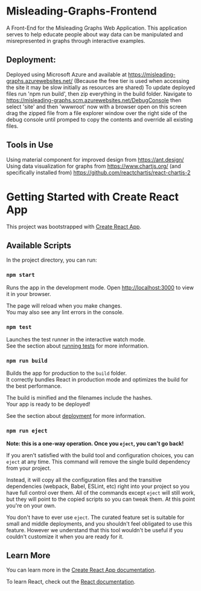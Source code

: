 # Misleading-Graphs-Frontend
A Front-End for the Misleading Graphs Web Application. This application serves to help educate people about way data can be manipulated and misrepresented in graphs through interactive examples.

## Deployment:

Deployed using Microsoft Azure and available at https://misleading-graphs.azurewebsites.net/
(Because the free tier is used when accessing the site it may be slow initially as resources are shared)
To update deployed files run 'npm run build', then zip everything in the build folder.
Navigate to https://misleading-graphs.scm.azurewebsites.net/DebugConsole 
then select 'site' and then 'wwwroot' now with a browser open on this screen
drag the zipped file from a file explorer window over the right side of the debug console 
until promped to copy the contents and override all existing files. 

## Tools in Use

Using material component for improved design from https://ant.design/
Using data visualization for graphs from https://www.chartjs.org/ (and specifically installed from) https://github.com/reactchartjs/react-chartjs-2

# Getting Started with Create React App

This project was bootstrapped with [Create React App](https://github.com/facebook/create-react-app).

## Available Scripts

In the project directory, you can run:

### `npm start`

Runs the app in the development mode.
Open [http://localhost:3000](http://localhost:3000) to view it in your browser.

The page will reload when you make changes.\
You may also see any lint errors in the console.

### `npm test`

Launches the test runner in the interactive watch mode.\
See the section about [running tests](https://facebook.github.io/create-react-app/docs/running-tests) for more information.

### `npm run build`

Builds the app for production to the `build` folder.\
It correctly bundles React in production mode and optimizes the build for the best performance.

The build is minified and the filenames include the hashes.\
Your app is ready to be deployed!

See the section about [deployment](https://facebook.github.io/create-react-app/docs/deployment) for more information.

### `npm run eject`

**Note: this is a one-way operation. Once you `eject`, you can't go back!**

If you aren't satisfied with the build tool and configuration choices, you can `eject` at any time. This command will remove the single build dependency from your project.

Instead, it will copy all the configuration files and the transitive dependencies (webpack, Babel, ESLint, etc) right into your project so you have full control over them. All of the commands except `eject` will still work, but they will point to the copied scripts so you can tweak them. At this point you're on your own.

You don't have to ever use `eject`. The curated feature set is suitable for small and middle deployments, and you shouldn't feel obligated to use this feature. However we understand that this tool wouldn't be useful if you couldn't customize it when you are ready for it.

## Learn More

You can learn more in the [Create React App documentation](https://facebook.github.io/create-react-app/docs/getting-started).

To learn React, check out the [React documentation](https://reactjs.org/).
